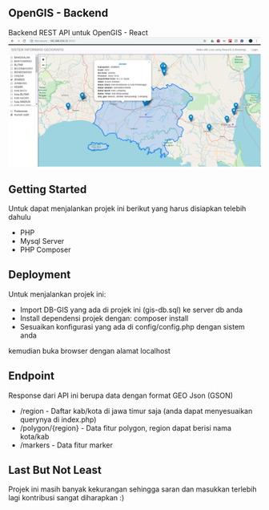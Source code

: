 ## OpenGIS - Backend
Backend REST API untuk OpenGIS - React
<img src="https://github.com/abudawud/opengis-react/blob/master/doc/screenshoot.png">

## Getting Started
Untuk dapat menjalankan projek ini berikut yang harus disiapkan telebih dahulu
* PHP
* Mysql Server
* PHP Composer

## Deployment
Untuk menjalankan projek ini:
* Import DB-GIS yang ada di projek ini (gis-db.sql) ke server db anda
* Install dependensi projek dengan: composer install
* Sesuaikan konfigurasi yang ada di config/config.php dengan sistem anda

kemudian buka browser dengan alamat localhost

## Endpoint
Response dari API ini berupa data dengan format GEO Json (GSON)
* /region - Daftar kab/kota di jawa timur saja (anda dapat menyesuaikan querynya di index.php)
* /polygon/{region} - Data fitur polygon, region dapat berisi nama kota/kab
* /markers - Data fitur marker

## Last But Not Least
Projek ini masih banyak kekurangan sehingga saran dan masukkan terlebih lagi kontribusi sangat diharapkan :)

